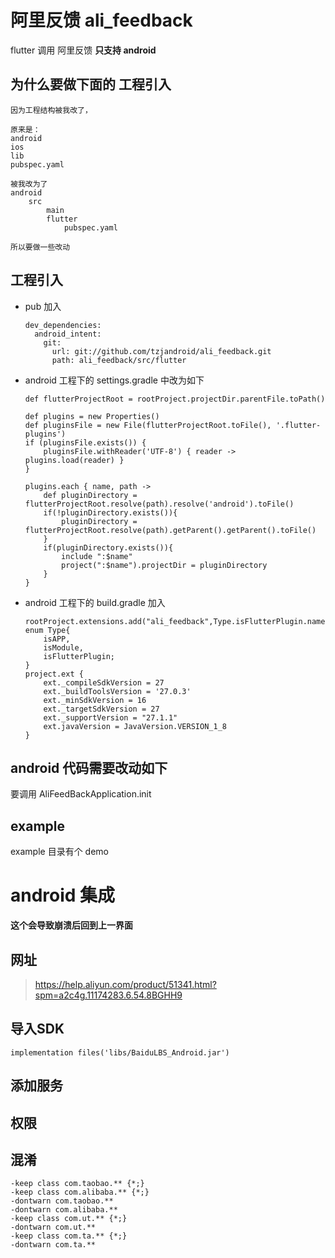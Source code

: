 # 阿里反馈 ali_feedback
flutter 调用 阿里反馈
**只支持 android**

## 为什么要做下面的 工程引入
    因为工程结构被我改了，

    原来是：
    android
    ios
    lib
    pubspec.yaml

    被我改为了
    android
        src
            main
            flutter
                pubspec.yaml

    所以要做一些改动


## 工程引入
- pub 加入
    ```pub
    dev_dependencies:
      android_intent:
        git:
          url: git://github.com/tzjandroid/ali_feedback.git
          path: ali_feedback/src/flutter
    ```
- android 工程下的 settings.gradle 中改为如下
    ```Gradle
    def flutterProjectRoot = rootProject.projectDir.parentFile.toPath()

    def plugins = new Properties()
    def pluginsFile = new File(flutterProjectRoot.toFile(), '.flutter-plugins')
    if (pluginsFile.exists()) {
        pluginsFile.withReader('UTF-8') { reader -> plugins.load(reader) }
    }

    plugins.each { name, path ->
        def pluginDirectory = flutterProjectRoot.resolve(path).resolve('android').toFile()
        if(!pluginDirectory.exists()){
            pluginDirectory = flutterProjectRoot.resolve(path).getParent().getParent().toFile()
        }
        if(pluginDirectory.exists()){
            include ":$name"
            project(":$name").projectDir = pluginDirectory
        }
    }
    ```
- android 工程下的 build.gradle  加入
    ```Gradle
    rootProject.extensions.add("ali_feedback",Type.isFlutterPlugin.name())
    enum Type{
        isAPP,
        isModule,
        isFlutterPlugin;
    }
    project.ext {
        ext._compileSdkVersion = 27
        ext._buildToolsVersion = '27.0.3'
        ext._minSdkVersion = 16
        ext._targetSdkVersion = 27
        ext._supportVersion = "27.1.1"
        ext.javaVersion = JavaVersion.VERSION_1_8
    }
    ```

## android 代码需要改动如下
要调用 AliFeedBackApplication.init


## example
example 目录有个 demo

# android 集成
**这个会导致崩溃后回到上一界面**
## 网址
>https://help.aliyun.com/product/51341.html?spm=a2c4g.11174283.6.54.8BGHH9
## 导入SDK
    implementation files('libs/BaiduLBS_Android.jar')

## 添加服务

## 权限

## 混淆
    -keep class com.taobao.** {*;}
    -keep class com.alibaba.** {*;}
    -dontwarn com.taobao.**
    -dontwarn com.alibaba.**
    -keep class com.ut.** {*;}
    -dontwarn com.ut.**
    -keep class com.ta.** {*;}
    -dontwarn com.ta.**